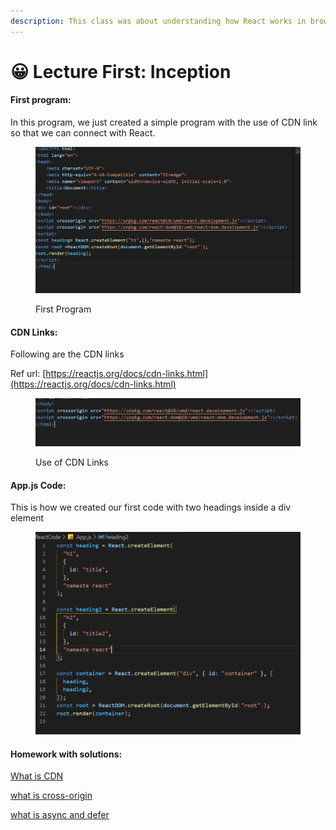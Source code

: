 ```yaml
---
description: This class was about understanding how React works in browser.
---
```


# 😀 Lecture First: Inception

#### First program:&#x20;

In this program, we just created a simple program with the use of CDN link so that we can connect with React.

<figure><img src="../../../.gitbook/assets/Screenshot_20230109_234452.png" alt=""><figcaption><p>First Program</p></figcaption></figure>

#### CDN Links:

Following are the CDN links

Ref url: [https://reactjs.org/docs/cdn-links.html](https://reactjs.org/docs/cdn-links.html)

<figure><img src="../../../.gitbook/assets/Screenshot_20230109_233514.png" alt=""><figcaption><p>Use of CDN Links</p></figcaption></figure>

#### App.js Code:

This is how we created our first code with two headings inside a div element

<figure><img src="../../../.gitbook/assets/Screenshot_20230110_004708.png" alt=""><figcaption></figcaption></figure>

#### Homework with solutions:

[What is CDN](what-is-cdn.md)

[what is cross-origin](what-is-cross-origin.md)

[what is async and d](what-is-async-defer.md)[efer](what-is-async-defer.md)



